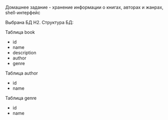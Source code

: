 Домашнее задание - хранение информации о книгах, авторах и жанрах, shell-интерфейс

Выбрана БД H2. Структура БД:

Таблица book
* id
* name
* description
* author
* genre

Таблица author
* id
* name

Таблица genre
* id
* name
